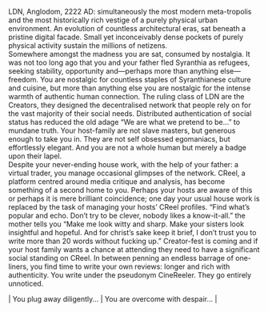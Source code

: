 LDN, Anglodom, 2222 AD: simultaneously the most modern meta-tropolis and the most historically rich vestige of a purely physical urban environment. An evolution of countless architectural eras, sat beneath a pristine digital facade. Small yet inconceivably dense pockets of purely physical activity sustain the millions of netizens.<br>
Somewhere amongst the madness you are sat, consumed by nostalgia. It was not too long ago that you and your father fled Syranthia as refugees, seeking stability, opportunity and—perhaps more than anything else—freedom. You are nostalgic for countless staples of Syranthianese culture and cuisine, but more than anything else you are nostalgic for the intense warmth of authentic human connection.
The ruling class of LDN are the Creators, they designed the decentralised network that people rely on for the vast majority of their social needs. Distributed authentication of social status has reduced the old adage “We are what we pretend to be…” to mundane truth. Your host-family are not slave masters, but generous enough to take you in. They are not self obsessed egomaniacs, but effortlessly elegant. And you are not a whole human but merely a badge upon their lapel.<br>
Despite your never-ending house work, with the help of your father: a virtual trader, you manage occasional glimpses of the network. CReel, a platform centred around media critique and analysis, has become something of a second home to you. Perhaps your hosts are aware of this or perhaps it is mere brilliant coincidence; one day your usual house work is replaced by the task of managing your hosts’ CReel profiles. “Find what’s popular and echo. Don’t try to be clever, nobody likes a know-it-all.” the mother tells you “Make me look witty and sharp. Make your sisters look insightful and hopeful. And for christ’s sake keep it brief, I don’t trust you to write more than 20 words without fucking up.” Creator-fest is coming and if your host family wants a chance at attending they need to have a significant social standing on CReel.
In between penning an endless barrage of one-liners, you find time to write your own reviews: longer and rich with authenticity. You write under the pseudonym CineReeler. They go entirely unnoticed.<br>

| You plug away diligently... | You are overcome with despair... |